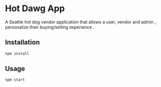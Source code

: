 # Hot Dawg App

A Seattle hot dog vendor application that allows a user, vendor and admin , personalize their buying/selling experience .

## Installation
```bash
npm install 
```
## Usage

```
npm start
```
